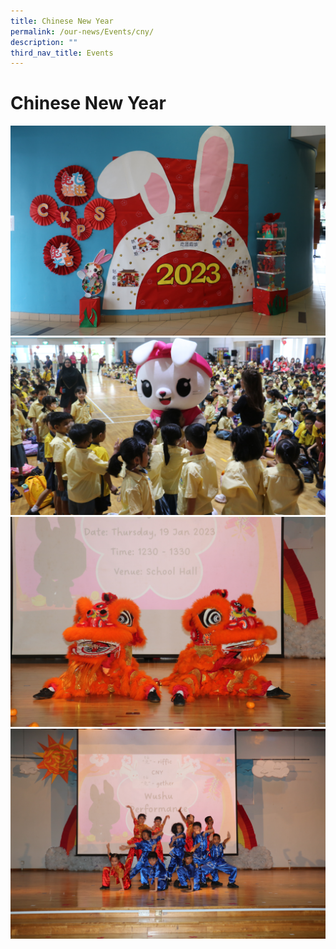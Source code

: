 ```yaml
---
title: Chinese New Year
permalink: /our-news/Events/cny/
description: ""
third_nav_title: Events
---
```

# Chinese New Year

![](/images/CNY%202023/CNY%20(0).jpg) ![](/images/CNY%202023/CNY%20(1).jpg)
![](/images/CNY%202023/CNY%20(3).jpg) ![](/images/CNY%202023/CNY%20(4).jpg)
